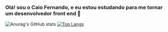 ### Olá! sou o Caio Fernando, e eu estou estudando para me tornar um desenvolvedor front end 🤖
![Anurag's GitHub stats](https://github-readme-stats.vercel.app/api?username=Caio0-0&show_icons=true&theme=radical)
[![Top Langs](https://github-readme-stats.vercel.app/api/top-langs/?username=Caio0-0&layout=compact)](https://github.com/anuraghazra/github-readme-stats)

